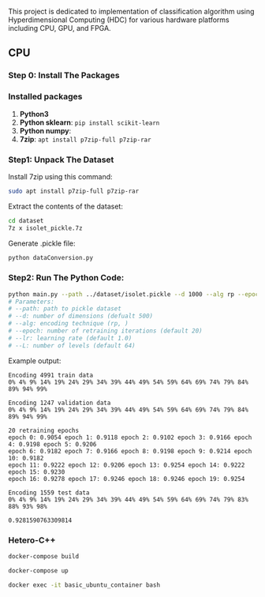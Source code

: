 This project is dedicated to implementation of classification algorithm using Hyperdimensional Computing (HDC) for various hardware platforms including CPU, GPU, and FPGA. 
## CPU 
### Step 0: Install The Packages
### Installed packages
1. **Python3** 
2. **Python sklearn**: `pip install scikit-learn`
3. **Python numpy**: 
4. **7zip**: `apt install p7zip-full p7zip-rar`


### Step1: Unpack The Dataset 

Install 7zip using this command:
```Bash
sudo apt install p7zip-full p7zip-rar
```
Extract the contents of the dataset:
```Bash 
cd dataset
7z x isolet_pickle.7z
```
Generate .pickle file:
```Bash 
python dataConversion.py
```
### Step2: Run The Python Code:
```Bash 
python main.py --path ../dataset/isolet.pickle --d 1000 --alg rp --epoch 20
# Parameters: 
# --path: path to pickle dataset 
# --d: number of dimensions (defualt 500)
# --alg: encoding technique (rp, )
# --epoch: number of retraining iterations (default 20)
# --lr: learning rate (default 1.0)
# --L: number of levels (default 64)
```
Example output: 
```
Encoding 4991 train data
0% 4% 9% 14% 19% 24% 29% 34% 39% 44% 49% 54% 59% 64% 69% 74% 79% 84% 89% 94% 99%

Encoding 1247 validation data
0% 4% 9% 14% 19% 24% 29% 34% 39% 44% 49% 54% 59% 64% 69% 74% 79% 84% 89% 94% 99%

20 retraining epochs
epoch 0: 0.9054 epoch 1: 0.9118 epoch 2: 0.9102 epoch 3: 0.9166 epoch 4: 0.9198 epoch 5: 0.9206
epoch 6: 0.9182 epoch 7: 0.9166 epoch 8: 0.9198 epoch 9: 0.9214 epoch 10: 0.9182
epoch 11: 0.9222 epoch 12: 0.9206 epoch 13: 0.9254 epoch 14: 0.9222 epoch 15: 0.9230
epoch 16: 0.9278 epoch 17: 0.9246 epoch 18: 0.9246 epoch 19: 0.9254

Encoding 1559 test data
0% 4% 9% 14% 19% 24% 29% 34% 39% 44% 49% 54% 59% 64% 69% 74% 79% 83% 88% 93% 98%

0.9281590763309814
```

### Hetero-C++ 
```Bash 
docker-compose build 
```

```Bash 
docker-compose up
```

```Bash 
docker exec -it basic_ubuntu_container bash
```